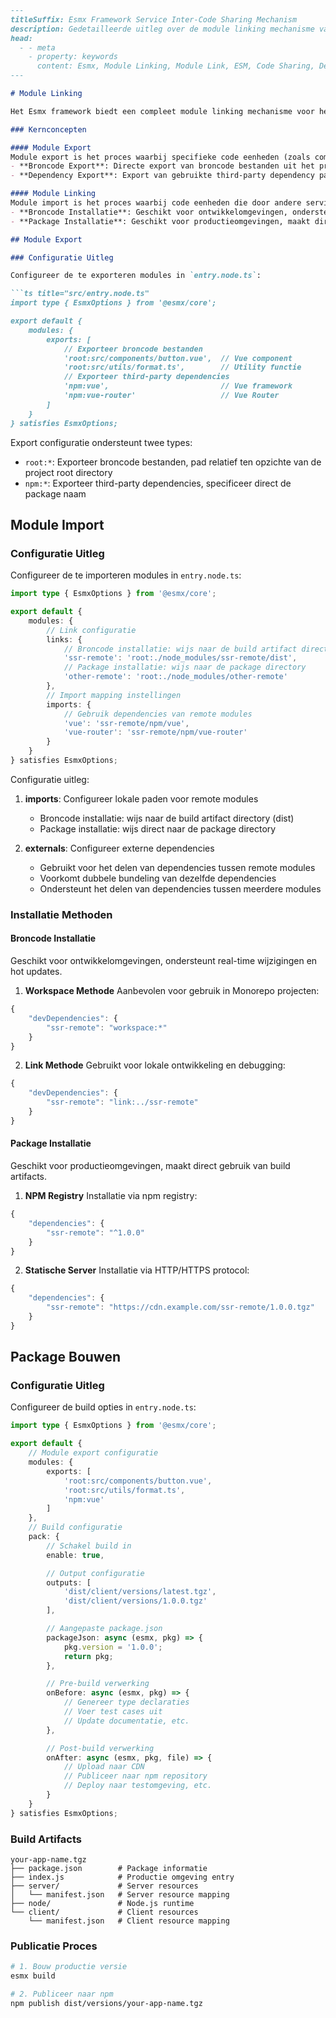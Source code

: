 ```markdown
---
titleSuffix: Esmx Framework Service Inter-Code Sharing Mechanism
description: Gedetailleerde uitleg over de module linking mechanisme van het Esmx framework, inclusief service inter-code sharing, dependency management en ESM specificatie implementatie, om ontwikkelaars te helpen efficiënte micro-frontend applicaties te bouwen.
head:
  - - meta
    - property: keywords
      content: Esmx, Module Linking, Module Link, ESM, Code Sharing, Dependency Management, Micro-frontend
---

# Module Linking

Het Esmx framework biedt een compleet module linking mechanisme voor het beheren van code sharing en afhankelijkheden tussen services. Dit mechanisme is gebaseerd op de ESM (ECMAScript Module) specificatie en ondersteunt module export en import op broncode niveau, evenals volledige dependency management functionaliteit.

### Kernconcepten

#### Module Export
Module export is het proces waarbij specifieke code eenheden (zoals componenten, utility functies, etc.) vanuit een service worden blootgesteld in ESM formaat. Er worden twee export types ondersteund:
- **Broncode Export**: Directe export van broncode bestanden uit het project
- **Dependency Export**: Export van gebruikte third-party dependency packages

#### Module Linking
Module import is het proces waarbij code eenheden die door andere services zijn geëxporteerd, worden geïmporteerd in een service. Er worden meerdere installatiemethoden ondersteund:
- **Broncode Installatie**: Geschikt voor ontwikkelomgevingen, ondersteunt real-time wijzigingen en hot updates
- **Package Installatie**: Geschikt voor productieomgevingen, maakt direct gebruik van build artifacts

## Module Export

### Configuratie Uitleg

Configureer de te exporteren modules in `entry.node.ts`:

```ts title="src/entry.node.ts"
import type { EsmxOptions } from '@esmx/core';

export default {
    modules: {
        exports: [
            // Exporteer broncode bestanden
            'root:src/components/button.vue',  // Vue component
            'root:src/utils/format.ts',        // Utility functie
            // Exporteer third-party dependencies
            'npm:vue',                         // Vue framework
            'npm:vue-router'                   // Vue Router
        ]
    }
} satisfies EsmxOptions;
```

Export configuratie ondersteunt twee types:
- `root:*`: Exporteer broncode bestanden, pad relatief ten opzichte van de project root directory
- `npm:*`: Exporteer third-party dependencies, specificeer direct de package naam

## Module Import

### Configuratie Uitleg

Configureer de te importeren modules in `entry.node.ts`:

```ts title="src/entry.node.ts"
import type { EsmxOptions } from '@esmx/core';

export default {
    modules: {
        // Link configuratie
        links: {
            // Broncode installatie: wijs naar de build artifact directory
            'ssr-remote': 'root:./node_modules/ssr-remote/dist',
            // Package installatie: wijs naar de package directory
            'other-remote': 'root:./node_modules/other-remote'
        },
        // Import mapping instellingen
        imports: {
            // Gebruik dependencies van remote modules
            'vue': 'ssr-remote/npm/vue',
            'vue-router': 'ssr-remote/npm/vue-router'
        }
    }
} satisfies EsmxOptions;
```

Configuratie uitleg:
1. **imports**: Configureer lokale paden voor remote modules
   - Broncode installatie: wijs naar de build artifact directory (dist)
   - Package installatie: wijs direct naar de package directory

2. **externals**: Configureer externe dependencies
   - Gebruikt voor het delen van dependencies tussen remote modules
   - Voorkomt dubbele bundeling van dezelfde dependencies
   - Ondersteunt het delen van dependencies tussen meerdere modules

### Installatie Methoden

#### Broncode Installatie
Geschikt voor ontwikkelomgevingen, ondersteunt real-time wijzigingen en hot updates.

1. **Workspace Methode**
Aanbevolen voor gebruik in Monorepo projecten:
```ts title="package.json"
{
    "devDependencies": {
        "ssr-remote": "workspace:*"
    }
}
```

2. **Link Methode**
Gebruikt voor lokale ontwikkeling en debugging:
```ts title="package.json"
{
    "devDependencies": {
        "ssr-remote": "link:../ssr-remote"
    }
}
```

#### Package Installatie
Geschikt voor productieomgevingen, maakt direct gebruik van build artifacts.

1. **NPM Registry**
Installatie via npm registry:
```ts title="package.json"
{
    "dependencies": {
        "ssr-remote": "^1.0.0"
    }
}
```

2. **Statische Server**
Installatie via HTTP/HTTPS protocol:
```ts title="package.json"
{
    "dependencies": {
        "ssr-remote": "https://cdn.example.com/ssr-remote/1.0.0.tgz"
    }
}
```

## Package Bouwen

### Configuratie Uitleg

Configureer de build opties in `entry.node.ts`:

```ts title="src/entry.node.ts"
import type { EsmxOptions } from '@esmx/core';

export default {
    // Module export configuratie
    modules: {
        exports: [
            'root:src/components/button.vue',
            'root:src/utils/format.ts',
            'npm:vue'
        ]
    },
    // Build configuratie
    pack: {
        // Schakel build in
        enable: true,

        // Output configuratie
        outputs: [
            'dist/client/versions/latest.tgz',
            'dist/client/versions/1.0.0.tgz'
        ],

        // Aangepaste package.json
        packageJson: async (esmx, pkg) => {
            pkg.version = '1.0.0';
            return pkg;
        },

        // Pre-build verwerking
        onBefore: async (esmx, pkg) => {
            // Genereer type declaraties
            // Voer test cases uit
            // Update documentatie, etc.
        },

        // Post-build verwerking
        onAfter: async (esmx, pkg, file) => {
            // Upload naar CDN
            // Publiceer naar npm repository
            // Deploy naar testomgeving, etc.
        }
    }
} satisfies EsmxOptions;
```

### Build Artifacts

```
your-app-name.tgz
├── package.json        # Package informatie
├── index.js            # Productie omgeving entry
├── server/             # Server resources
│   └── manifest.json   # Server resource mapping
├── node/               # Node.js runtime
└── client/             # Client resources
    └── manifest.json   # Client resource mapping
```

### Publicatie Proces

```bash
# 1. Bouw productie versie
esmx build

# 2. Publiceer naar npm
npm publish dist/versions/your-app-name.tgz
```
```